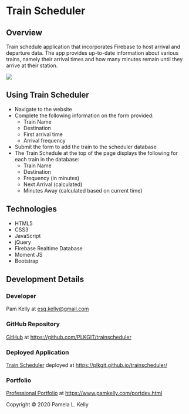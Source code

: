 # Train Scheduler

## Overview
Train schedule application that incorporates Firebase to host arrival and departure data. The app provides up-to-date information about various trains, namely their arrival times and how many minutes remain until they arrive at their station.

![](https://res.cloudinary.com/damplk/image/upload/v1580628277/portal/hw_scheduler_n0xfuy.png)

## Using Train Scheduler
* Navigate to the website
* Complete the following information on the form provided:
  * Train Name
  * Destination
  * First arrival time
  * Arrival frequency
* Submit the form to add the train to the scheduler database
* The Train Schedule at the top of the page displays the following for each train in the database:
  * Train Name
  * Destination
  * Frequency (in minutes)
  * Next Arrival (calculated)
  * Minutes Away (calculated based on current time)

## Technologies
* HTML5
* CSS3
* JavaScript
* jQuery
* Firebase Realtime Database
* Moment JS
* Bootstrap

## Development Details

### Developer
Pam Kelly at [esq.kelly@gmail.com](mailto:esq.kelly@gmail.com)

### GitHub Repository
[GitHub](https://github.com/PLKGIT/trainscheduler) at https://github.com/PLKGIT/trainscheduler

### Deployed Application
[Train Scheduler](https://plkgit.github.io/trainscheduler/) deployed at https://plkgit.github.io/trainscheduler/

### Portfolio
[Professional Portfolio](https://www.pamkelly.com/portdev.htmll) at 
https://www.pamkelly.com/portdev.html


Copyright &copy; 2020 Pamela L. Kelly